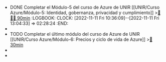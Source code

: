 - DONE Completar el Módulo-5 del curso de Azure de UNIR [[UNIR/Curso Azure/Módulo-5: Identidad, gobernanza, privacidad y cumplimiento]] >[🍅🍅🍅 90min](#agenda-pomo://?t=f-1668159364361-1800%2Cf-1668164330817-1800%2Cf-1668166243737-1800)
  :LOGBOOK:
  CLOCK: [2022-11-11 Fri 10:36:09]--[2022-11-11 Fri 13:04:33] =>  02:28:24
  :END:
-
- TODO Completar el último módulo del curso de Azure de UNIR [[UNIR/Curso Azure/Módulo-6: Precios y ciclo de vida de Azure]] >[🍅 30min](#agenda-pomo://?t=f-1668168401469-1800)
-
-